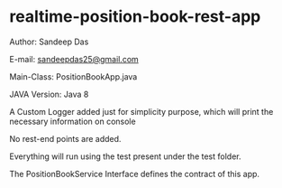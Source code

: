 # realtime-position-book-rest-app
Author: Sandeep Das

E-mail: sandeepdas25@gmail.com

Main-Class: PositionBookApp.java

JAVA Version: Java 8

A Custom Logger added just for simplicity purpose, which will print the necessary information on console

No rest-end points are added.

Everything will run using the test present under the test folder.

The PositionBookService Interface defines the contract of this app.